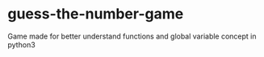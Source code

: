 # guess-the-number-game
Game made for better understand functions and global variable concept in python3

